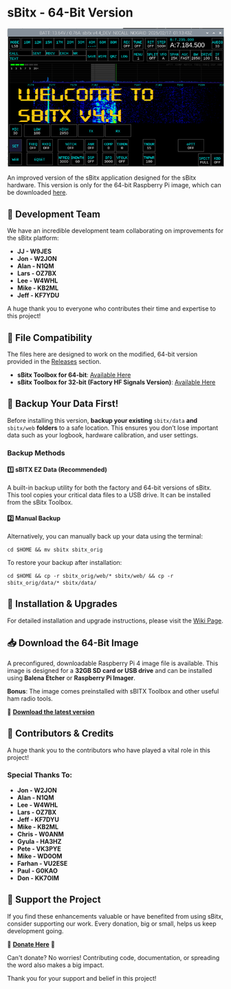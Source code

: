# sBitx - 64-Bit Version
![sBitx image](sbitx44.png)


An improved version of the sBitx application designed for the sBitx hardware. This version is only for the 64-bit Raspberry Pi image, which can be downloaded [here](https://github.com/drexjj/sbitx/releases).

## 🚀 Development Team

We have an incredible development team collaborating on improvements for the sBitx platform:

- **JJ - W9JES**
- **Jon - W2JON**
- **Alan - N1QM**
- **Lars - OZ7BX**
- **Lee - W4WHL**
- **Mike - KB2ML**
- **Jeff - KF7YDU**

A huge thank you to everyone who contributes their time and expertise to this project!

## 📂 File Compatibility

The files here are designed to work on the modified, 64-bit version provided in the [Releases](https://github.com/drexjj/sbitx/releases) section.

- **sBitx Toolbox for 64-bit**: [Available Here](https://github.com/drexjj/sBITX-toolbox64)
- **sBitx Toolbox for 32-bit (Factory HF Signals Version)**: [Available Here](https://github.com/drexjj/sBITX-toolbox)

## 🔴 Backup Your Data First!

Before installing this version, **backup your existing** `sbitx/data` **and** `sbitx/web` **folders** to a safe location. This ensures you don’t lose important data such as your logbook, hardware calibration, and user settings.

### Backup Methods

#### 1️⃣ sBITX EZ Data (Recommended)

A built-in backup utility for both the factory and 64-bit versions of sBitx. This tool copies your critical data files to a USB drive. It can be installed from the sBitx Toolbox.

#### 2️⃣ Manual Backup

Alternatively, you can manually back up your data using the terminal:

```console
cd $HOME && mv sbitx sbitx_orig
```

To restore your backup after installation:

```console
cd $HOME && cp -r sbitx_orig/web/* sbitx/web/ && cp -r sbitx_orig/data/* sbitx/data/
```

## 🔧 Installation & Upgrades

For detailed installation and upgrade instructions, please visit the [Wiki Page](https://github.com/drexjj/sbitx/wiki/How-to-install-or-upgrade-your-sBitx-application).

## 📥 Download the 64-Bit Image

A preconfigured, downloadable Raspberry Pi 4 image file is available. This image is designed for a **32GB SD card or USB drive** and can be installed using **Balena Etcher** or **Raspberry Pi Imager**.

**Bonus**: The image comes preinstalled with sBITX Toolbox and other useful ham radio tools.

🔗 [**Download the latest version**](https://github.com/drexjj/sbitx/releases)

## 👏 Contributors & Credits

A huge thank you to the contributors who have played a vital role in this project!

### Special Thanks To:

- **Jon - W2JON**
- **Alan - N1QM**
- **Lee - W4WHL**
- **Lars - OZ7BX**
- **Jeff - KF7DYU**
- **Mike - KB2ML**
- **Chris - W0ANM**
- **Gyula - HA3HZ**
- **Pete - VK3PYE**
- **Mike - WD0OM**
- **Farhan - VU2ESE**
- **Paul - G0KAO**
- **Don - KK7OIM**

## 🌟 Support the Project

If you find these enhancements valuable or have benefited from using sBitx, consider supporting our work. Every donation, big or small, helps us keep development going.

💖 [**Donate Here**](https://www.paypal.com/donate/?hosted_button_id=SWPB76LVNUHEY) 💖

Can't donate? No worries! Contributing code, documentation, or spreading the word also makes a big impact.

Thank you for your support and belief in this project!

